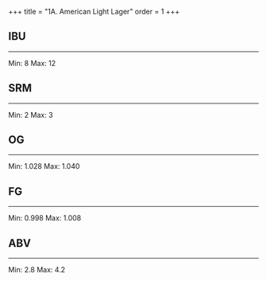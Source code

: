 +++
title = "1A. American Light Lager"
order = 1
+++
## IBU
******
Min: 8
Max: 12
## SRM
******
Min: 2
Max: 3
## OG
******
Min: 1.028
Max: 1.040
## FG
******
Min: 0.998
Max: 1.008
## ABV
******
Min: 2.8
Max: 4.2
